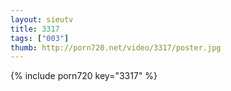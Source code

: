 ```yaml
--- 
layout: sieutv
title: 3317
tags: ["003"]
thumb: http://porn720.net/video/3317/poster.jpg
---
```

{% include porn720 key="3317" %} 
